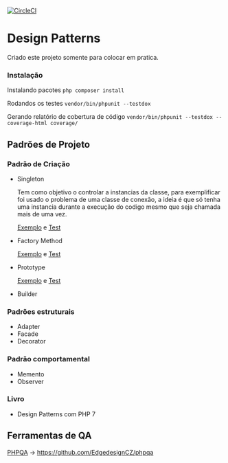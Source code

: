 [![CircleCI](https://circleci.com/gh/everaldofilho/design-patterns/tree/master.svg?style=svg)](https://circleci.com/gh/everaldofilho/design-patterns/tree/master)

# Design Patterns
Criado este projeto somente para colocar em pratica.

### Instalação

Instalando pacotes
``php composer install``

Rodandos os testes
``vendor/bin/phpunit --testdox``

Gerando relatório de cobertura de código
``vendor/bin/phpunit --testdox --coverage-html coverage/ ``

## Padrões de Projeto

### Padrão de Criação
- Singleton 

    Tem como objetivo o controlar a instancias da classe, para exemplificar foi usado o problema de uma classe de conexão, a ideia é que só tenha uma instancia durante a execução do codigo mesmo que seja chamada mais de uma vez.

    [Exemplo](src/Singleton/Connection.php) e [Test](tests/Singleton/ConnectionTest.php)
        
- Factory Method

    [Exemplo](src/FactoryMethod/SearchDynamic.php) e [Test](tests/FactoryMethod/SearchDynamicTest.php)

- Prototype

    [Exemplo](src/Prototype/Consultation.php) e [Test](tests/Prototype/ConsultationTest.php)
    
- Builder

### Padrões estruturais
- Adapter
- Facade
- Decorator

### Padrão comportamental
- Memento
- Observer

### Livro
- Design Patterns com PHP 7

## Ferramentas de QA
 
 [PHPQA](https://github.com/EdgedesignCZ/phpqa) -> https://github.com/EdgedesignCZ/phpqa

